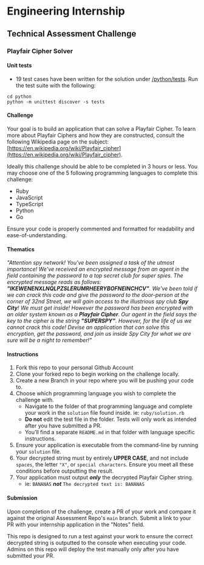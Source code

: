 # Engineering Internship

## Technical Assessment Challenge

### Playfair Cipher Solver

#### Unit tests

- 19 test cases have been written for the solution under [/python/tests](/python/tests). Run the test suite with the following:

```
cd python
python -m unittest discover -s tests
```

#### Challenge

Your goal is to build an application that can solve a Playfair Cipher. To learn more about Playfair Ciphers and how they are constructed, consult the following Wikipedia page on the subject: [https://en.wikipedia.org/wiki/Playfair_cipher](https://en.wikipedia.org/wiki/Playfair_cipher).

Ideally this challenge should be able to be completed in 3 hours or less. You may choose one of the 5 following programming languages to complete this challenge:

- Ruby
- JavaScript
- TypeScript
- Python
- Go

Ensure your code is properly commented and formatted for readability and ease-of-understanding.

#### Thematics

_"Attention spy network! You've been assigned a task of the utmost importance! We've received an encrypted message from an agent in the field containing the password to a top secret club for super spies. The encrypted message reads as follows: **"IKEWENENXLNQLPZSLERUMRHEERYBOFNEINCHCV"**. We've been told if we can crack this code and give the password to the door-person at the corner of 32nd Street, we will gain access to the illustrious spy club **Spy City**! We must get inside! However the password has been encrypted with an older system known as a **Playfair Cipher**. Our agent in the field says the key to the cipher is the string **"SUPERSPY"**. However, for the life of us we cannot crack this code! Devise an application that can solve this encryption, get the password, and join us inside Spy City for what we are sure will be a night to remember!"_

#### Instructions

1. Fork this repo to your personal Github Account
1. Clone your forked repo to begin working on the challenge locally.
1. Create a new Branch in your repo where you will be pushing your code to.
1. Choose which programming language you wish to complete the challenge with.
   - Navigate to the folder of that programming language and complete your work in the `solution` file found inside. ie: `ruby/solution.rb`
   - **Do not** edit the test file in the folder. Tests will only work as intended after you have submitted a PR.
   - You'll find a separate `README.md` in that folder with language specific instructions.
1. Ensure your application is executable from the command-line by running your `solution` file.
1. Your decrypted string must by entirely **UPPER CASE**, and not include `spaces`, the letter `"X"`, or `special characters`. Ensure you meet all these conditions before outputting the result.
1. Your application must output **_only_** the decrypted Playfair Cipher string.
   - ie: `BANANAS` **_not_** `The decrypted text is: BANANAS`

#### Submission

Upon completion of the challenge, create a PR of your work and compare it against the original Assessment Repo's `main` branch. Submit a link to your PR with your internship application in the "Notes" field.

This repo is designed to run a test against your work to ensure the correct decrypted string is outputted to the console when executing your code. Admins on this repo will deploy the test manually only after you have submitted your PR.
